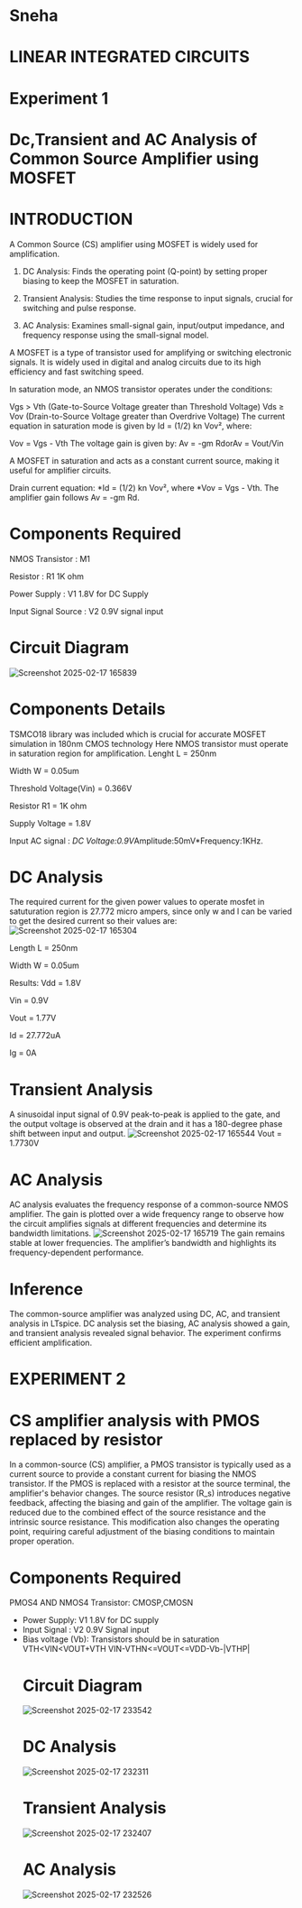 # Sneha
# LINEAR INTEGRATED CIRCUITS
# Experiment 1
# Dc,Transient and AC Analysis of Common Source Amplifier using MOSFET
# INTRODUCTION
A Common Source (CS) amplifier using MOSFET is widely used for amplification.
1. DC Analysis: Finds the operating point (Q-point) by setting proper biasing to keep the MOSFET in saturation.

2. Transient Analysis: Studies the time response to input signals, crucial for switching and pulse response.

3. AC Analysis: Examines small-signal gain, input/output impedance, and frequency response using the small-signal model.

A MOSFET is a type of transistor used for amplifying or switching electronic signals. It is widely used in digital and analog circuits due to its high efficiency and fast switching speed.

In saturation mode, an NMOS transistor operates under the conditions:

Vgs > Vth (Gate-to-Source Voltage greater than Threshold Voltage)
Vds ≥ Vov (Drain-to-Source Voltage greater than Overdrive Voltage)
The current equation in saturation mode is given by Id = (1/2) kn Vov², where:

Vov = Vgs - Vth
The voltage gain is given by: Av = -gm RdorAv = Vout/Vin

A MOSFET in saturation and acts as a constant current source, making it useful for amplifier circuits.

Drain current equation: *Id = (1/2) kn Vov², where *Vov = Vgs - Vth.
The amplifier gain follows Av = -gm Rd.

# Components Required
NMOS Transistor : M1

Resistor : R1 1K ohm

Power Supply : V1 1.8V for DC Supply

Input Signal Source : V2 0.9V signal input
# Circuit Diagram
![Screenshot 2025-02-17 165839](https://github.com/user-attachments/assets/7288202d-dcc9-4d18-b716-29c0d3fcd9bf)
# Components Details
TSMCO18 library was included which is crucial for accurate MOSFET simulation in 180nm CMOS technology
Here NMOS transistor must operate in saturation region for amplification.
Lenght L = 250nm

Width W = 0.05um

Threshold Voltage(Vin) = 0.366V

Resistor R1 = 1K ohm

Supply Voltage = 1.8V

Input AC signal : *DC Voltage:0.9V*Amplitude:50mV*Frequency:1KHz.
# DC Analysis 
The required current for the given power values to operate mosfet in satuturation region is 27.772 micro ampers, since only w and l can be varied to get the desired current so their values are:
![Screenshot 2025-02-17 165304](https://github.com/user-attachments/assets/08e8fdaa-b415-4bd9-981b-a532027a210d) 

Length L = 250nm

Width W = 0.05um

Results: 
Vdd = 1.8V

Vin = 0.9V

Vout = 1.77V

Id = 27.772uA

Ig = 0A

# Transient Analysis
A sinusoidal input signal of 0.9V peak-to-peak is applied to the gate, and the output voltage is observed at the drain and it has a 180-degree phase shift between input and output.
![Screenshot 2025-02-17 165544](https://github.com/user-attachments/assets/6d1e8ad1-a7e6-4742-bc02-fa53f91b19b9) 
Vout = 1.7730V
# AC Analysis
AC analysis evaluates the frequency response of a common-source NMOS amplifier. The gain is plotted over a wide frequency range to observe how the circuit amplifies signals at different frequencies and determine its bandwidth limitations.
![Screenshot 2025-02-17 165719](https://github.com/user-attachments/assets/12c78491-06a8-49a4-9d53-04e14121b87e) 
The gain remains stable at lower frequencies.
The amplifier’s bandwidth and highlights its frequency-dependent performance.

# Inference
The common-source amplifier was analyzed using DC, AC, and transient analysis in LTspice. 
DC analysis set the biasing, AC analysis showed a  gain, and transient analysis revealed signal behavior. 
The experiment confirms efficient amplification.
# EXPERIMENT 2
# CS amplifier analysis with PMOS replaced by resistor
In a common-source (CS) amplifier, a PMOS transistor is typically used as a current source to provide a constant current for biasing the NMOS transistor. If the PMOS is replaced with a resistor at the source terminal, the amplifier's behavior changes. The source resistor (R_s) introduces negative feedback, affecting the biasing and gain of the amplifier. The voltage gain is reduced due to the combined effect of the source resistance and the intrinsic source resistance. This modification also changes the operating point, requiring careful adjustment of the biasing conditions to maintain proper operation.
# Components Required
PMOS4 AND NMOS4 Transistor: CMOSP,CMOSN
* Power Supply: V1 1.8V for DC supply
* Input Signal : V2 0.9V Signal input
* Bias voltage (Vb):
     Transistors should be in saturation
       VTH<VIN<VOUT+VTH
       VIN-VTHN<=VOUT<=VDD-Vb-|VTHP|
  # Circuit Diagram
  ![Screenshot 2025-02-17 233542](https://github.com/user-attachments/assets/72f44a7a-26ec-43e2-83c1-ddc5424d988a)
  # DC Analysis
  ![Screenshot 2025-02-17 232311](https://github.com/user-attachments/assets/32ba1f69-648f-4e2f-8cc9-66253f3c8288)
  # Transient Analysis
  ![Screenshot 2025-02-17 232407](https://github.com/user-attachments/assets/b8573043-2ace-41df-8ff6-f1b42406477e)
  # AC Analysis
  ![Screenshot 2025-02-17 232526](https://github.com/user-attachments/assets/1ecae6f1-4fa2-4f69-9c8d-0ce7fe2351cf)


  

  

       
